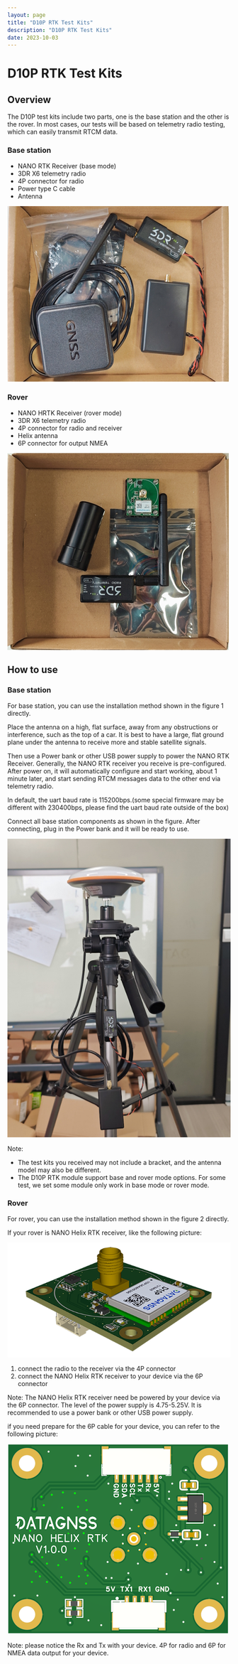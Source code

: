 ```yaml
---
layout: page
title: "D10P RTK Test Kits"
description: "D10P RTK Test Kits"
date: 2023-10-03
---
```


# D10P RTK Test Kits

## Overview

The D10P test kits include two parts, one is the base station and the other is the rover. In most cases, our tests will be based on telemetry radio testing, which can easily transmit RTCM data.

### Base station

- NANO RTK Receiver (base mode) 
- 3DR X6 telemetry radio
- 4P connector for radio
- Power type C cable
- Antenna

![D10P RTK Test Kits base station](../../../images/rtk/total-test-kits/total-test-kits-base-00.jpg)

### Rover

- NANO HRTK Receiver (rover mode)
- 3DR X6 telemetry radio
- 4P connector for radio and receiver
- Helix antenna
- 6P connector for output NMEA

![D10P RTK Test Kits rover](../../../images/rtk/total-test-kits/total-test-kits-rover-00.jpg)

## How to use

### Base station

For base station, you can use the installation method shown in the figure 1 directly.

Place the antenna on a high, flat surface, away from any obstructions or interference, such as the top of a car.
It is best to have a large, flat ground plane under the antenna to receive more and stable satellite signals.

Then use a Power bank or other USB power supply to power the NANO RTK Receiver.
Generally, the NANO RTK receiver you receive is pre-configured. After power on, it will automatically configure and start working, about 1 minute later, and start sending RTCM messages data to the other end via telemetry radio.

In default, the uart baud rate is 115200bps.(some special firmware may be different with 230400bps, please find the uart baud rate outside of the box)

Connect all base station components as shown in the figure.
After connecting, plug in the Power bank and it will be ready to use.

![D10P RTK Test Kits base station](../../../images/rtk/total-test-kits/total-test-kits-base-01.jpg)

Note: 
- The test kits you received may not include a bracket, and the antenna model may also be different.
- The D10P RTK module support base and rover mode options. For some test, we set some module only work in base mode or rover mode.

### Rover

For rover, you can use the installation method shown in the figure 2 directly.

If your rover is NANO Helix RTK receiver, like the following picture:

![D10P RTK Test Kits rover](../../../images/helix_rtk/HELIX-RTK_600x.png)

1. connect the radio to the receiver via the 4P connector
2. connect the NANO Helix RTK receiver to your device via the 6P connector

Note: The NANO Helix RTK receiver need be powered by your device via the 6P connector. The level of the power supply is 4.75-5.25V. It is recommended to use a power bank or other USB power supply.

if you need prepare for the 6P cable for your device, you can refer to the following picture:

![D10P RTK Test Kits HRTK PINOUT](../../../images/helix_rtk/HELIX-RTK-PINOUT.png)

Note: please notice the Rx and Tx with your device. 4P for radio and 6P for NMEA data output for your device.